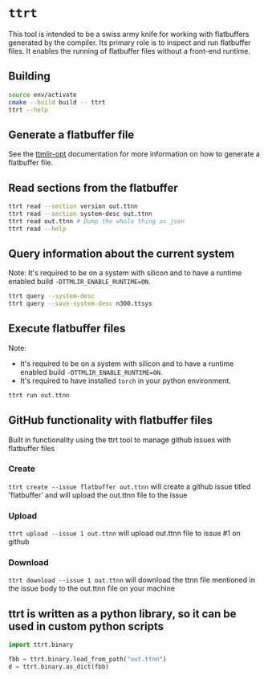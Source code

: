 # `ttrt`

This tool is intended to be a swiss army knife for working with flatbuffers
generated by the compiler.  Its primary role is to inspect and run flatbuffer
files.  It enables the running of flatbuffer files without a front-end runtime.

## Building

```bash
source env/activate
cmake --build build -- ttrt
ttrt --help
```

## Generate a flatbuffer file

See the [ttmlir-opt](./ttmlir-opt.md) documentation for more information on how to generate a flatbuffer file.

## Read sections from the flatbuffer

```bash
ttrt read --section version out.ttnn
ttrt read --section system-desc out.ttnn
ttrt read out.ttnn # Dump the whole thing as json
ttrt read --help
```

## Query information about the current system

Note: It's required to be on a system with silicon and to have a runtime enabled
build `-DTTMLIR_ENABLE_RUNTIME=ON`.

```bash
ttrt query --system-desc
ttrt query --save-system-desc n300.ttsys
```

## Execute flatbuffer files

Note:
- It's required to be on a system with silicon and to have a runtime enabled
build `-DTTMLIR_ENABLE_RUNTIME=ON`.
- It's required to have installed `torch` in your python environment.

```bash
ttrt run out.ttnn
```

## GitHub functionality with flatbuffer files

Built in functionality using the ttrt tool to manage github issues with flatbuffer files

### Create

```ttrt create --issue flatbuffer out.ttnn``` will create a github issue titled 'flatbuffer' and will upload the out.ttnn file to the issue

### Upload

```ttrt upload --issue 1 out.ttnn``` will upload out.ttnn file to issue #1  on github

### Download

```ttrt download --issue 1 out.ttnn``` will download the ttnn file mentioned in the issue body to the out.ttnn file on your machine

## ttrt is written as a python library, so it can be used in custom python scripts

```python
import ttrt.binary

fbb = ttrt.binary.load_from_path("out.ttnn")
d = ttrt.binary.as_dict(fbb)
```
